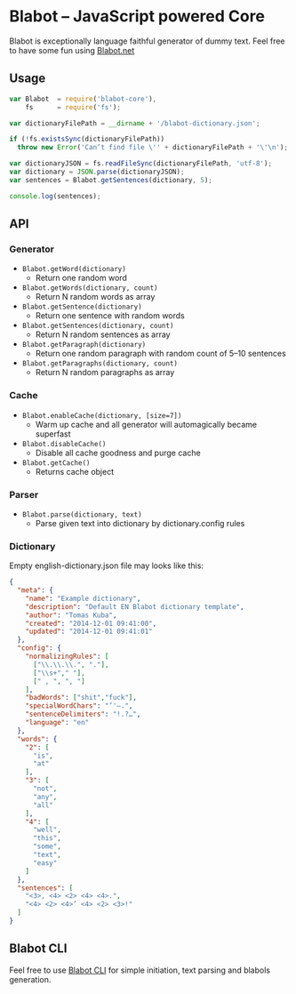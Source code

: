 # Blabot – JavaScript powered Core

Blabot is exceptionally language faithful generator of dummy text. 
Feel free to have some fun using [Blabot.net](http://blabot.net)

## Usage
```javascript
var Blabot  = require('blabot-core'),
    fs      = require('fs');

var dictionaryFilePath = __dirname + '/blabot-dictionary.json';

if (!fs.existsSync(dictionaryFilePath))
  throw new Error('Can’t find file \'' + dictionaryFilePath + '\'\n');

var dictionaryJSON = fs.readFileSync(dictionaryFilePath, 'utf-8');
var dictionary = JSON.parse(dictionaryJSON);
var sentences = Blabot.getSentences(dictionary, 5);

console.log(sentences);
```

## API

### Generator

- `Blabot.getWord(dictionary)`
  - Return one random word
- `Blabot.getWords(dictionary, count)`
  - Return N random words as array
- `Blabot.getSentence(dictionary)`
  - Return one sentence with random words
- `Blabot.getSentences(dictionary, count)`
  - Return N random sentences as array
- `Blabot.getParagraph(dictionary)`
  - Return one random paragraph with random count of 5–10 sentences
- `Blabot.getParagraphs(dictionary, count)`
  - Return N random paragraphs as array
  
### Cache

- `Blabot.enableCache(dictionary, [size=7])`
  - Warm up cache and all generator will automagically became superfast  
- `Blabot.disableCache()`
  - Disable all cache goodness and purge cache
- `Blabot.getCache()`
  - Returns cache object

### Parser

- `Blabot.parse(dictionary, text)`
  - Parse given text into dictionary by dictionary.config rules
  
### Dictionary

Empty english-dictionary.json file may looks like this:

```json
{
  "meta": {
    "name": "Example dictionary",
    "description": "Default EN Blabot dictionary template",
    "author": "Tomas Kuba",
    "created": "2014-12-01 09:41:00",
    "updated": "2014-12-01 09:41:01"
  },
  "config": {
    "normalizingRules": [
      ["\\.\\.\\.", "."],
      ["\\s+"," "],
      [" , ", ", "]
    ],
    "badWords": ["shit","fuck"],
    "specialWordChars": "’'—.",
    "sentenceDelimiters": "!.?…",
    "language": "en"
  },
  "words": {
    "2": [
      "is",
      "at"
    ],
    "3": [
      "not",
      "any",
      "all"
    ],
    "4": [
      "well",
      "this",
      "some",
      "text",
      "easy"
    ]
  },
  "sentences": [
    "<3>, <4> <2> <4> <4>.",
    "<4> <2> <4>’ <4> <2> <3>!"
  ]
}
```

## Blabot CLI

Feel free to use [Blabot CLI](https://github.com/blabot/blabot-cli) for simple
initiation, text parsing and blabols generation.